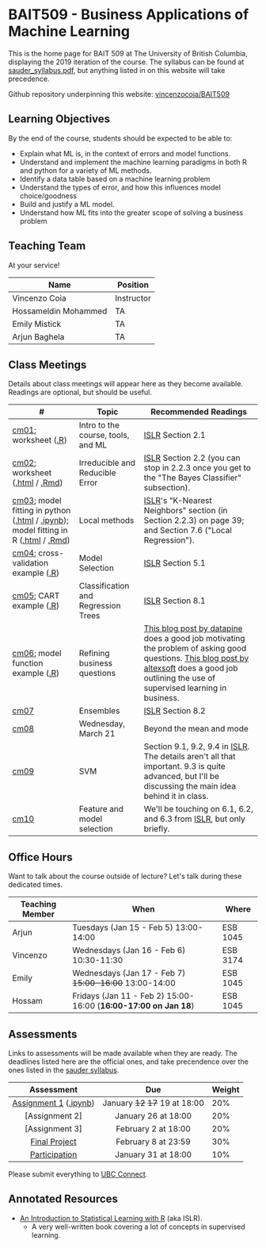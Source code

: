 # BAIT509 - Business Applications of Machine Learning

This is the home page for BAIT 509 at The University of British Columbia, displaying the 2019 iteration of the course. The syllabus can be found at [sauder_syllabus.pdf](sauder_syllabus.pdf), but anything listed in on this website will take precedence. 

Github repository underpinning this website: [vincenzocoia/BAIT509](https://github.com/vincenzocoia/BAIT509)

## Learning Objectives

By the end of the course, students should be expected to be able to:

- Explain what ML is, in the context of errors and model functions. 
- Understand and implement the machine learning paradigms in both R and python for a variety of ML methods.
- Identify a data table based on a machine learning problem
- Understand the types of error, and how this influences model choice/goodness
- Build and justify a ML model. 
- Understand how ML fits into the greater scope of solving a business problem

## Teaching Team

At your service!

| Name     | Position | 
| -------- | -------- | 
| Vincenzo Coia | Instructor | 
| Hossameldin Mohammed | TA | 
| Emily Mistick | TA |
| Arjun Baghela | TA |

## Class Meetings

Details about class meetings will appear here as they become available. Readings are optional, but should be useful. 

|  #   | Topic | Recommended Readings |
|------|-------|-------|
| [cm01](/class_meetings/cm01-intro.md); worksheet ([.R](/class_meetings/cm01-worksheet.R)) | Intro to the course, tools, and ML | [ISLR](http://www-bcf.usc.edu/~gareth/ISL/) Section 2.1 |
| [cm02](/class_meetings/cm02-error.md); worksheet ([.html](/class_meetings/cm02-worksheet.html) / [.Rmd](/class_meetings/cm02-worksheet.Rmd)) | Irreducible and Reducible Error | [ISLR](http://www-bcf.usc.edu/~gareth/ISL/) Section 2.2 (you can stop in 2.2.3 once you get to the "The Bayes Classifier" subsection). |
| [cm03](/class_meetings/cm03-local.md); model fitting in python ([.html](/class_meetings/cm03-model_fitting-python.html) / [.ipynb](/class_meetings/cm03-model_fitting-python.ipynb)); model fitting in R ([.html](/class_meetings/cm03-model_fitting-r.html) / [.Rmd](/class_meetings/cm03-model_fitting-r.Rmd)) | Local methods | [ISLR](http://www-bcf.usc.edu/~gareth/ISL/)'s "K-Nearest Neighbors" section (in Section 2.2.3) on page 39; and Section 7.6 ("Local Regression"). |
| [cm04](/class_meetings/cm04-selection.md); cross-validation example ([.R](/class_meetings/cm04-worksheet.R)) | Model Selection | [ISLR](http://www-bcf.usc.edu/~gareth/ISL/) Section 5.1 |
| [cm05](/class_meetings/cm05-trees.md); CART example ([.R](/class_meetings/cm05-worksheet.R)) | Classification and Regression Trees | [ISLR](http://www-bcf.usc.edu/~gareth/ISL/) Section 8.1 |
| [cm06](/class_meetings/cm06-questions.md); model function example ([.R](/class_meetings/cm06-worksheet.R)) | Refining business questions | [This blog post by datapine](https://www.datapine.com/blog/data-analysis-questions/) does a good job motivating the problem of asking good questions. [This blog post by altexsoft](https://www.altexsoft.com/blog/business/supervised-learning-use-cases-low-hanging-fruit-in-data-science-for-businesses/) does a good job outlining the use of supervised learning in business. |
| [cm07](/class_meetings/cm07-ensembles.md) | Ensembles | [ISLR](http://www-bcf.usc.edu/~gareth/ISL/) Section 8.2 |
| [cm08](/class_meetings/cm08-beyond_mean_mode.md) | Wednesday, March 21 | Beyond the mean and mode | |
| [cm09](/class_meetings/cm09-svm.md) | SVM | Section 9.1, 9.2, 9.4 in [ISLR](http://www-bcf.usc.edu/~gareth/ISL/). The details aren't all that important. 9.3 is quite advanced, but I'll be discussing the main idea behind it in class. |
| [cm10](/class_meetings/cm10-selection.md) | Feature and model selection | We'll be touching on 6.1, 6.2, and 6.3 from [ISLR](http://www-bcf.usc.edu/~gareth/ISL/), but only briefly. |

## Office Hours

Want to talk about the course outside of lecture? Let's talk during these dedicated times.

| Teaching Member | When | Where |
|----|----|----|
| Arjun | Tuesdays (Jan 15 - Feb 5) 13:00-14:00  | ESB 1045 |
| Vincenzo | Wednesdays (Jan 16 - Feb 6) 10:30-11:30 | ESB 3174 |
| Emily | Wednesdays (Jan 17 - Feb 7) ~~15:00-16:00~~ 13:00-14:00 | ESB 1045 |
| Hossam | Fridays (Jan 11 - Feb 2) 15:00-16:00 (**16:00-17:00 on Jan 18**) | ESB 1045 |

## Assessments

Links to assessments will be made available when they are ready. The deadlines listed here are the official ones, and take precendence over the ones listed in the [sauder syllabus](https://github.com/vincenzocoia/BAIT509/blob/master/sauder_syllabus.pdf).

| Assessment      | Due    | Weight |
|:---------------:|:------:|--------|
| [Assignment 1](/assessments/assignment1/assignment1.html) ([.ipynb](/assessments/assignment1/assignment1.ipynb))  | January ~~12~~ ~~17~~ 19 at 18:00 | 20% | 
| [Assignment 2]  | January 26 at 18:00 | 20% |
| [Assignment 3]  | February 2 at 18:00 | 20% |
| [Final Project](/assessments/project/project.md) | February 8 at 23:59 | 30% |
| [Participation](/assessments/participation/participation.md) | January 31 at 18:00 | 10% |

Please submit everything to [UBC Connect](https://connect.ubc.ca/).

## Annotated Resources

- [An Introduction to Statistical Learning with R](http://www-bcf.usc.edu/~gareth/ISL/) (aka ISLR).
	- A very well-written book covering a lot of concepts in supervised learning. 
